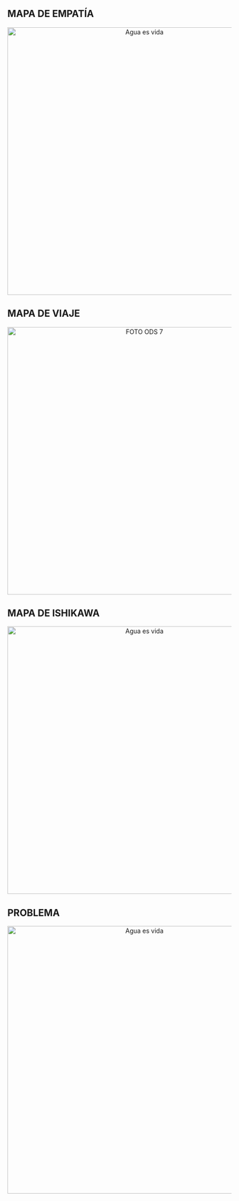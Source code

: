 ## MAPA DE EMPATÍA
<p align="center">
  <img src="https://i.postimg.cc/4d4fCHYB/Presentacion-encuentra-tu-creatividad-papel-azul-3.jpg(https://postimg.cc/Lq7KLXB1)" alt="Agua es vida" width="600px" />
</p>


## MAPA DE VIAJE
<p align="center">
  <img src="https://i.postimg.cc/zGtskp3W/Mapa-de-viaje.jpg)](https://postimg.cc/jDf3xHHd)" alt="FOTO ODS 7" width="600px" />
</p>


## MAPA DE ISHIKAWA
<p align="center">
  <img src="https://i.postimg.cc/43bX920R/Gr-fico-Diagrama-de-Ishikawa-Profesional-Azul.png)](https://postimg.cc/gwj99sdg)" alt="Agua es vida" width="600px" />
</p>


## PROBLEMA 
<p align="center">
  <img src="https://i.postimg.cc/wBCsqjrT/Gr-fico-Diagrama-de-Ishikawa-Profesional-Azul-2.jpg)](https://postimg.cc/B8CvN4sd)" alt="Agua es vida" width="600px" />
</p>

